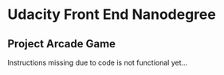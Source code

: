 # Udacity Front End Nanodegree
## Project Arcade Game
Instructions missing due to code is not functional yet... 
